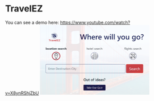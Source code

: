 # TravelEZ
You can see a demo here: https://www.youtube.com/watch?v=X8ynRShjZbU
<img src="./preview.PNG" width="350px">
